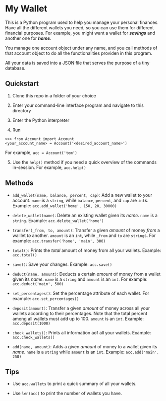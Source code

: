 # My Wallet

This is a Python program used to help you manage your personal finances. Have all the different wallets you need, so you can use them for different financial purposes. For example, you might want a wallet for ***savings*** and another one for ***home***.

You manage one account object under any name, and you call methods of that account object to do all the functionalities providen in this program.

All your data is saved into a JSON file that serves the purpose of a tiny database.

## Quickstart

1. Clone this repo in a folder of your choice

2. Enter your command-line interface program and navigate to this directory

3. Enter the Python interpreter

4. Run

```
>>> from Account import Account
<your_account_name> = Account('<desired_account_name>')
```

For example, `acc = Account('tom')`

5. Use the `help()` method if you need a quick overview of the commands in-session. For example, `acc.help()`

## Methods

- `add_wallet(name, balance, percent, cap)`: Add a new wallet to your account. `name` is a `string`, while `balance`, `percent`, and `cap` are `int`s. Example: `acc.add_wallet('home', 150, 20, 30000)`

- `delete_wallet(name)`: Delete an existing wallet given its *name*. `name` is a `string`. Example: `acc.delete_wallet('home')`

- `transfer(_from, to, amount)`: Transfer a given *amount* of money *from* a walllet *to* another. `amount` is an `int`, while `_from` and `to` are `string`s. For example: `acc.transfer('home', 'main', 300)`

- `total()`: Prints the *total* amount of money from all your wallets. Example: `acc.total()`

- `save()`: Save your changes. Example: `acc.save()`

- `deduct(name, amount)`: Deducts a certain *amount* of money from a wallet given its *name*. `name` is a `string` and `amount` is an `int`. For example: `acc.deduct('main', 500)`

- `set_percentages()`: Set the percentage attribute of each wallet. For example: `acc.set_percentages()`

- `deposit(amount)`: Transfer a given *amount* of money across all your wallets according to their percentages. Note that the total percent among all wallets must add up to 100. `amount` is an `int`. Example: `acc.deposit(1000)`

- `check_wallets()`: Prints all information aof all your wallets. Example: `acc.check_wallets()`

- `add(name, amount)`: Adds a given *amount* of money to a wallet given its *name*. `name` is a `string` while `amount` is an `int`. Example: `acc.add('main', 250)`

## Tips

- Use `acc.wallets` to print a quick summary of all your wallets.

- Use `len(acc)` to print the number of wallets you have.
